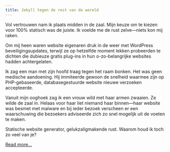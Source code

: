 ```yaml
---
title: Jekyll tegen de rest van de wereld
---
```


Vol vertrouwen nam ik plaats midden in de zaal. Mijn keuze om te kiezen voor 100% statisch was de juiste. Ik voelde me de rust zelve—niets kon mij raken.

Om mij heen waren website eigenaren druk in de weer met WordPress beveiligingsupdates, terwijl ze op hetzelfde moment lekken probeerden te dichten die dubieuze gratis plug-ins in hun o-zo-belangrijke websites hadden achtergelaten.

Ik zag een man met zijn hoofd traag tegen het raam bonken. Het was geen medische aandoening. Hij immiteerde gewoon de snelheid waarmee zijn op PHP-gebaseerde, databasegestuurde website nieuwe verzoeken accepteerde.

Vanuit mijn ooghoek zag ik een vrouw wild met haar armen zwaaien. Ze wilde de zaal in. Helaas voor haar liet niemand haar binnen—haar website was besmet met malware en bij ieder bezoek verscheen er een waarschuwing die bezoekers adviseerde zich zo snel mogelijk uit de voeten te maken.

Statische website generator, gelukzaligmakende rust. Waarom houd ik toch zo veel van je?

[Read more...](http://tobyx.com/2015/jekyll-vs-world)